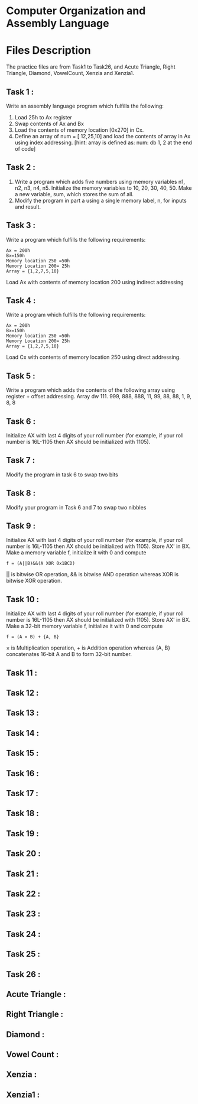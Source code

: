 # **Computer Organization and Assembly Language**

# Files Description
The practice files are from Task1 to Task26, and Acute Triangle, Right Triangle, Diamond, VowelCount, Xenzia and Xenzia1.

## Task 1 :
Write an assembly language program which fulfills the following:
1. Load 25h to Ax register
2. Swap contents of Ax and Bx
3. Load the contents of memory location [0x270] in Cx.
4. Define an array of num = [ 12,25,10] and load the contents of array in Ax using index addressing. [hint: array is defined as: num: db 1, 2 at the end of code]

## Task 2 :
1. Write a program which adds five numbers using memory variables n1, n2, n3, n4, n5. Initialize the memory variables to 10, 20, 30, 40, 50. Make a new variable, sum, which stores the sum of all.
2. Modify the program in part a using a single memory label, n, for inputs and result.

## Task 3 :
Write a program which fulfills the following requirements:
```
Ax = 200h
Bx=150h
Memory location 250 =50h
Memory Location 200= 25h
Array = {1,2,7,5,10}
```
Load Ax with contents of memory location 200 using indirect addressing

## Task 4 :
Write a program which fulfills the following requirements:
```
Ax = 200h
Bx=150h
Memory location 250 =50h
Memory Location 200= 25h
Array = {1,2,7,5,10}
```
Load Cx with contents of memory location 250 using direct addressing.

## Task 5 :
Write a program which adds the contents of the following array using register + offset addressing. Array dw 111. 999, 888, 888, 11, 99, 88, 88, 1, 9, 8, 8

## Task 6 :
Initialize AX with last 4 digits of your roll number (for example, if your roll number is 16L-1105 then AX should be initialized with 1105).

## Task 7 :
Modify the program in task 6 to swap two bits

## Task 8 :
Modify your program in Task 6 and 7 to swap two nibbles

## Task 9 :
Initialize AX with last 4 digits of your roll number (for example, if your roll number is 16L-1105 then AX should be initialized with 1105). Store AX' in BX. Make a memory variable f, initialize it with 0 and compute
```
f = (A||B)&&(A XOR 0x1BCD)
```
|| is bitwise OR operation, && is bitwise AND operation whereas XOR is bitwise XOR operation.

## Task 10 :
Initialize AX with last 4 digits of your roll number (for example, if your roll number is 16L-1105 then AX should be initialized with 1105). Store AX' in BX. Make a 32-bit memory variable f, initialize it with 0 and compute
```
f = (A × B) + {A, B}
```
× is Multiplication operation, + is Addition operation whereas {A, B} concatenates 16-bit A and B to form 32-bit number.

## Task 11 :

## Task 12 :

## Task 13 :

## Task 14 :

## Task 15 :

## Task 16 :

## Task 17 :

## Task 18 :

## Task 19 :

## Task 20 :

## Task 21 :

## Task 22 :

## Task 23 :

## Task 24 :

## Task 25 :

## Task 26 :

## Acute Triangle :

## Right Triangle :

## Diamond :

## Vowel Count :

## Xenzia :

## Xenzia1 :

